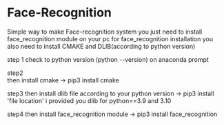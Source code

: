 # Face-Recognition
Simple way to make Face-recognition system
you just need to install face_recognition module on your pc
for face_recognition installation you also need to install CMAKE and DLIB(according to python version)


step 1 
check to python version 
    (python --version) on anaconda prompt

step2    
then install cmake
     -> pip3 install cmake


step3
then install dlib file according to your python version
      -> pip3 install 'file location'
          i provided you dlib for python==3.9 and 3.10
 
 step4
 then install face_recognition module
      -> pip3 install face_recognition
